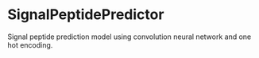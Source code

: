 # SignalPeptidePredictor
Signal peptide prediction model using convolution neural network and one hot encoding.
